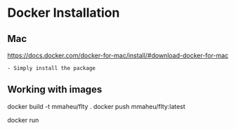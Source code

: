 # Docker Installation

## Mac

https://docs.docker.com/docker-for-mac/install/#download-docker-for-mac

	- Simply install the package

## Working with images

docker build -t mmaheu/flty .
docker push mmaheu/flty:latest

docker run
